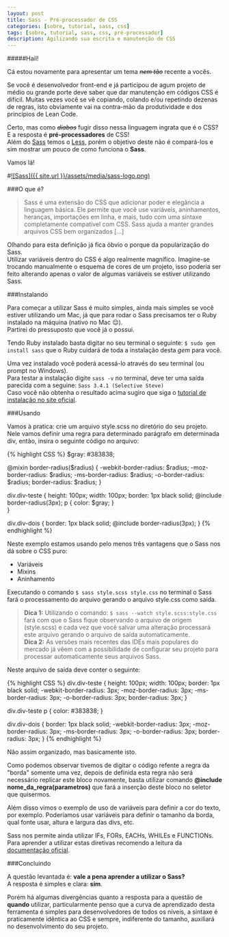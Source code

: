 ```yaml
---
layout: post
title: Sass - Pré-processador de CSS
categories: [sobre, tutorial, sass, css]
tags: [sobre, tutorial, sass, css, pré-processador]
description: Agilizando sua escrita e manutenção de CSS
---
```


#####Hail!


Cá estou novamente para apresentar um tema <span class="small">*<s>nem tão</s>*</span> recente a vocês.  

Se você é desenvolvedor front-end e já participou de agum projeto de médio ou grande porte deve saber que dar manutenção em códigos CSS é difícil. Muitas vezes você se vê copiando, colando e/ou repetindo dezenas de regras, isto obviamente vai na contra-mão da produtividade e dos princípios de Lean Code.  

Certo, mas como *<s class="small">diabos</s>* fugir disso nessa linguagem ingrata que é o CSS? E a resposta é **pré-processadores** de CSS!  
Além do [Sass](http://sass-lang.com) temos o [Less](http://lesscss.org), porém o objetivo deste não é compará-los e sim mostrar um pouco de como funciona o **Sass**.  

Vamos lá!

#[![Sass]({{ site.url }}/assets/media/sass-logo.png)](http://sass-lang.com)  

###O que é?

> Sass é uma extensão do CSS que adicionar poder e elegância a linguagem básica. Ele permite que você use variáveis, aninhamentos, heranças, importações em linha, e mais, tudo com uma síntaxe completamente compatível com CSS. Sass ajuda a manter grandes arquivos CSS bem organizados [...]

Olhando para esta definição já fica óbvio o porque da popularização do Sass.  
Utilizar variáveis dentro do CSS é algo realmente magnífico. Imagine-se trocando manualmente o esquema de cores de um projeto, isso poderia ser feito alterando apenas o valor de algumas variáveis se estiver utilizando Sass.

###Instalando

Para começar a utilizar Sass é muito simples, ainda mais simples se você estiver utilizando um Mac, já que para rodar o Sass precisamos ter o Ruby instalado na máquina (nativo no Mac 😌).  
Partirei do pressuposto que você já o possui.  

Tendo Ruby instalado basta digitar no seu terminal o seguinte: `$ sudo gem install sass` que o Ruby cuidará de toda a instalação desta *gem* para você.

Uma vez instalado você poderá acessá-lo através do seu terminal (ou prompt no Windows).  
Para testar a instalação digite `sass -v` no terminal, deve ter uma saída parecida com a seguine: `Sass 3.4.1 (Selective Steve)`  
Caso você não obtenha o resultado acima sugiro que siga o [tutorial de instalação no site oficial](http://sass-lang.com/install).

###Usando

Vamos à pratica: crie um arquivo style.scss no diretório do seu projeto.  
Nele vamos definir uma regra para determinado parágrafo em determinada div, então, insira o seguinte código no arquivo:

{% highlight CSS %}
$gray: #383838;

@mixin border-radius($radius) {
    -webkit-border-radius: $radius;
    -moz-border-radius: $radius;
    -ms-border-radius: $radius;
    -o-border-radius: $radius;
    border-radius: $radius;
}

div.div-teste {
    height: 100px;
    width: 100px;
    border: 1px black solid;
    @include border-radius(3px);
    p {
        color: $gray;
    }	
}

div.div-dois {
    border: 1px black solid;
    @include border-radius(3px);
}
{% endhighlight %}

Neste exemplo estamos usando pelo menos três vantagens que o Sass nos dá sobre o CSS puro:
- Variáveis
- Mixins
- Aninhamento

Executando o comando `$ sass style.scss style.css` no terminal o Sass fará o processamento do arquivo gerando o arquivo style.css como saída. 

> **Dica 1:** Utilizando o comando: `$ sass --watch style.scss:style.css` fará com que o Sass fique observando o arquivo de origem (style.scss) e cada vez que você salvar uma alteração processará este arquivo gerando o arquivo de saída automaticamente.  
**Dica 2:** As versões mais recentes das IDEs mais populares do mercado já vêem com a possibilidade de configurar seu projeto para processar automaticamente seus arquivos Sass.

Neste arquivo de saída deve conter o seguinte:

{% highlight CSS %}
div.div-teste {
    height: 100px;
    width: 100px;
    border: 1px black solid;
    -webkit-border-radius: 3px;
    -moz-border-radius: 3px;
    -ms-border-radius: 3px;
    -o-border-radius: 3px;
    border-radius: 3px; 
}

div.div-teste p {
    color: #383838; 
}

div.div-dois {
    border: 1px black solid;
    -webkit-border-radius: 3px;
    -moz-border-radius: 3px;
    -ms-border-radius: 3px;
    -o-border-radius: 3px;
    border-radius: 3px; 
}
{% endhighlight %}
<p class="small">Não assim organizado, mas basicamente isto.</p>

Como podemos observar tivemos de digitar o código refente a regra da "borda" somente uma vez, depois de definida esta regra não será necessário replicar este bloco novamente, basta utilizar comando **@include nome_da_regra(parametros)** que fará a inserção deste bloco no seletor que quisermos.  

Além disso vimos o exemplo de uso de variáveis para definir a cor do texto, por exemplo. Poderíamos usar variáveis para definir o tamanho da borda, qual fonte usar, altura e largura das divs, etc.  

Sass nos permite ainda utilizar IFs, FORs, EACHs, WHILEs e FUNCTIONs. Para aprender a utilizar estas diretivas recomendo a leitura da [documentação oficial](http://sass-lang.com/documentation/file.SASS_REFERENCE.html#control_directives__expressions).

###Concluindo

A questão levantada é: **vale a pena aprender a utilizar o Sass?**  
A resposta é simples e clara: **sim**.

Porém há algumas divergências quanto a resposta para a questão de **quando** utilizar, particularmente penso que a curva de aprendizado desta ferramenta é simples para desenvolvedores de todos os níveis, a sintaxe é praticamente idêntica ao CSS e sempre, indiferente do tamanho, auxiliará no desenvolvimento do seu projeto.